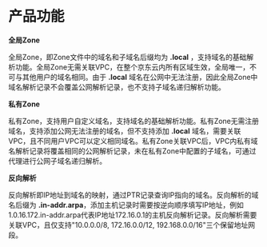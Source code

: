# **产品功能**

  **全局Zone**
  
  全局Zone，即Zone文件中的域名和子域名后缀均为 **.local** ，支持域名的基础解析功能。全局Zone无需关联VPC，在整个京东云内所有区域生效，全局唯一，不可与其他用户的域名相同。由于 **.local** 域名在公网中无法注册，因此全局Zone中域名解析记录不会覆盖公网解析记录，也不支持子域名递归解析功能。
  
  **私有Zone**
  
  私有Zone，支持用户自定义域名，支持域名的基础解析功能。私有Zone无需注册域名，支持添加公网无法注册的域名，但不支持添加 **.local** 域名，需要关联VPC，且不同用户VPC可以定义相同域名。私有Zone关联VPC后，VPC内私有域名解析记录将覆盖相同的公网解析记录，未在私有Zone中配置的子域名，可通过代理进行公网子域名递归解析。
  
  **反向解析**
   
  反向解析即IP地址到域名的映射，通过PTR记录查询IP指向的域名。反向解析的域名后缀为 **.in-addr.arpa**，添加主机记录时需要按逆向顺序填写IP地址，例如1.0.16.172.in-addr.arpa代表IP地址172.16.0.1的主机反向解析记录。反向解析需要关联VPC，且仅支持"10.0.0.0/8, 172.16.0.0/12, 192.168.0.0/16"三个保留地址网段。
